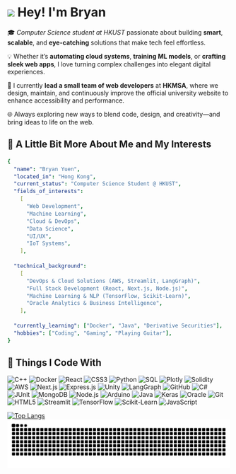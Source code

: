 # <h1><img src="https://slackmojis.com/emojis/8559-this_is_fine/download" width="30"/> Hey! I'm Bryan</h1>

🎓 _Computer Science student at HKUST_ passionate about building **smart**, **scalable**, and **eye-catching** solutions that make tech feel effortless.

💡 Whether it’s **automating cloud systems**, **training ML models**, or **crafting sleek web apps**, I love turning complex challenges into elegant digital experiences.

👥 I currently **lead a small team of web developers** at **HKMSA**, where we design, maintain, and continuously improve the official university website to enhance accessibility and performance.

🌐 Always exploring new ways to blend code, design, and creativity—and bring ideas to life on the web.

## 🚀 A Little Bit More About Me and My Interests

```yaml
{
  "name": "Bryan Yuen",
  "located_in": "Hong Kong",
  "current_status": "Computer Science Student @ HKUST",
  "fields_of_interests":
    [
      "Web Development",
      "Machine Learning",
      "Cloud & DevOps",
      "Data Science",
      "UI/UX",
      "IoT Systems",
    ],

  "technical_background":
    [
      "DevOps & Cloud Solutions (AWS, Streamlit, LangGraph)",
      "Full Stack Development (React, Next.js, Node.js)",
      "Machine Learning & NLP (TensorFlow, Scikit-Learn)",
      "Oracle Analytics & Business Intelligence",
    ],

  "currently_learning": ["Docker", "Java", "Derivative Securities"],
  "hobbies": ["Coding", "Gaming", "Playing Guitar"],
}
```

## 🧰 Things I Code With

<p>
  <img alt="C++" src="https://img.shields.io/badge/-C++-00599C?style=flat-square&logo=cplusplus&logoColor=white" />
  <img alt="Docker" src="https://img.shields.io/badge/-Docker-46a2f1?style=flat-square&logo=docker&logoColor=white" />
  <img alt="React" src="https://img.shields.io/badge/-React-45b8d8?style=flat-square&logo=react&logoColor=white" />
  <img alt="CSS3" src="https://img.shields.io/badge/-CSS3-1572B6?style=flat-square&logo=css3&logoColor=white" />
  <img alt="Python" src="https://img.shields.io/badge/-Python-3776AB?style=flat-square&logo=python&logoColor=white" />
  <img alt="SQL" src="https://img.shields.io/badge/-SQL-4479A1?style=flat-square&logo=mysql&logoColor=white" />
  <img alt="Plotly" src="https://img.shields.io/badge/-Plotly-3F4F75?style=flat-square&logo=plotly&logoColor=white" />
  <img alt="Solidity" src="https://img.shields.io/badge/-Solidity-363636?style=flat-square&logo=solidity&logoColor=white" />
  <img alt="AWS" src="https://img.shields.io/badge/-AWS-232F3E?style=flat-square&logo=amazonaws&logoColor=white" />
  <img alt="Next.js" src="https://img.shields.io/badge/-Next.js-000000?style=flat-square&logo=nextdotjs&logoColor=white" />
  <img alt="Express.js" src="https://img.shields.io/badge/-Express.js-000000?style=flat-square&logo=express&logoColor=white" />
  <img alt="Unity" src="https://img.shields.io/badge/-Unity-000000?style=flat-square&logo=unity&logoColor=white" />
  <img alt="LangGraph" src="https://img.shields.io/badge/-LangGraph-1C3C3C?style=flat-square&logo=langchain&logoColor=white" />
  <img alt="GitHub" src="https://img.shields.io/badge/-GitHub-181717?style=flat-square&logo=github&logoColor=white" />
  <img alt="C#" src="https://img.shields.io/badge/-C%23-239120?style=flat-square&logo=csharp&logoColor=white" />
  <img alt="JUnit" src="https://img.shields.io/badge/-JUnit-25A162?style=flat-square&logo=junit5&logoColor=white" />
  <img alt="MongoDB" src="https://img.shields.io/badge/-MongoDB-13aa52?style=flat-square&logo=mongodb&logoColor=white" />
  <img alt="Node.js" src="https://img.shields.io/badge/-Node.js-43853d?style=flat-square&logo=nodedotjs&logoColor=white" />
  <img alt="Arduino" src="https://img.shields.io/badge/-Arduino-00979D?style=flat-square&logo=arduino&logoColor=white" />
  <img alt="Java" src="https://img.shields.io/badge/-Java-007396?style=flat-square&logo=openjdk&logoColor=white" />
  <img alt="Keras" src="https://img.shields.io/badge/-Keras-D00000?style=flat-square&logo=keras&logoColor=white" />
  <img alt="Oracle" src="https://img.shields.io/badge/-Oracle-F80000?style=flat-square&logo=oracle&logoColor=white" />
  <img alt="Git" src="https://img.shields.io/badge/-Git-F05032?style=flat-square&logo=git&logoColor=white" />
  <img alt="HTML5" src="https://img.shields.io/badge/-HTML5-E34F26?style=flat-square&logo=html5&logoColor=white" />
  <img alt="Streamlit" src="https://img.shields.io/badge/-Streamlit-FF4B4B?style=flat-square&logo=streamlit&logoColor=white" />
  <img alt="TensorFlow" src="https://img.shields.io/badge/-TensorFlow-FF6F00?style=flat-square&logo=tensorflow&logoColor=white" />
  <img alt="Scikit-Learn" src="https://img.shields.io/badge/-Scikit--Learn-F7931E?style=flat-square&logo=scikitlearn&logoColor=white" />
  <img alt="JavaScript" src="https://img.shields.io/badge/-JavaScript-F7DF1E?style=flat-square&logo=javascript&logoColor=black" />
</p>

[![Top Langs](https://github-readme-stats.vercel.app/api/top-langs/?username=BryanYuen0205&layout=compact&card_width=600&theme=synthwave)](https://github.com/anuraghazra/github-readme-stats)
![Snake animation](https://raw.githubusercontent.com/BryanYuen0205/BryanYuen0205/output/github-snake-custom.svg)
